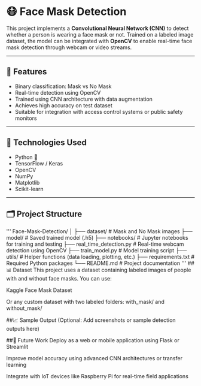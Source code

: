 # 😷 Face Mask Detection

This project implements a **Convolutional Neural Network (CNN)** to detect whether a person is wearing a face mask or not. Trained on a labeled image dataset, the model can be integrated with **OpenCV** to enable real-time face mask detection through webcam or video streams.

---

## 📌 Features

- Binary classification: Mask vs No Mask
- Real-time detection using OpenCV
- Trained using CNN architecture with data augmentation
- Achieves high accuracy on test dataset
- Suitable for integration with access control systems or public safety monitors

---

## 🧠 Technologies Used

- Python 🐍
- TensorFlow / Keras
- OpenCV
- NumPy
- Matplotlib
- Scikit-learn

---

## 🗂️ Project Structure

'''
Face-Mask-Detection/
│
├── dataset/ # Mask and No Mask images
├── model/ # Saved trained model (.h5)
├── notebooks/ # Jupyter notebooks for training and testing
├── real_time_detection.py # Real-time webcam detection using OpenCV
├── train_model.py # Model training script
├── utils/ # Helper functions (data loading, plotting, etc.)
├── requirements.txt # Required Python packages
└── README.md # Project documentation
'''
##📊 Dataset
This project uses a dataset containing labeled images of people with and without face masks. You can use:

Kaggle Face Mask Dataset

Or any custom dataset with two labeled folders: with_mask/ and without_mask/

##📈 Sample Output
(Optional: Add screenshots or sample detection outputs here)

##📌 Future Work
Deploy as a web or mobile application using Flask or Streamlit

Improve model accuracy using advanced CNN architectures or transfer learning

Integrate with IoT devices like Raspberry Pi for real-time field applications

